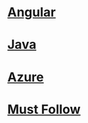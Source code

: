 # [Angular](https://docs.google.com/document/d/1RDYtsJRis0lF5H-ED8u6fS5JzCAUFSZ39B5eExF7vRc/edit?usp=sharing)
# [Java](https://docs.google.com/document/d/1vCJaw-YfDEsqStdF5eQU8dJCb5-Gb8C_NBKfT4OHUpk/edit?usp=sharing)
# [Azure](https://docs.google.com/document/d/1pfes4doQX0Bv5uqVB9mQsGNPVQs2gnfm0lKaOoLJsnI/edit?usp=sharing)
# [Must Follow](https://docs.google.com/document/d/10HiesRm00Zo-7xvSohyNE96DtURti176T-ynd4VRMLo/edit?usp=sharing)
